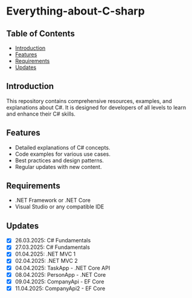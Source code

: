 # Everything-about-C-sharp

## Table of Contents

- [Introduction](#introduction)
- [Features](#features)
- [Requirements](#requirements)
- [Updates](#updates)

## Introduction

This repository contains comprehensive resources, examples, and explanations about C#. It is designed for developers of all levels to learn and enhance their C# skills.

## Features

- Detailed explanations of C# concepts.
- Code examples for various use cases.
- Best practices and design patterns.
- Regular updates with new content.

## Requirements

- .NET Framework or .NET Core
- Visual Studio or any compatible IDE

## Updates

- [x] 26.03.2025: C# Fundamentals
- [x] 27.03.2025: C# Fundamentals
- [x] 01.04.2025: .NET MVC 1
- [x] 02.04.2025: .NET MVC 2
- [x] 04.04.2025: TaskApp - .NET Core API
- [x] 08.04.2025: PersonApp - .NET Core
- [x] 09.04.2025: CompanyApi - EF Core
- [x] 11.04.2025: CompanyApi2 - EF Core
